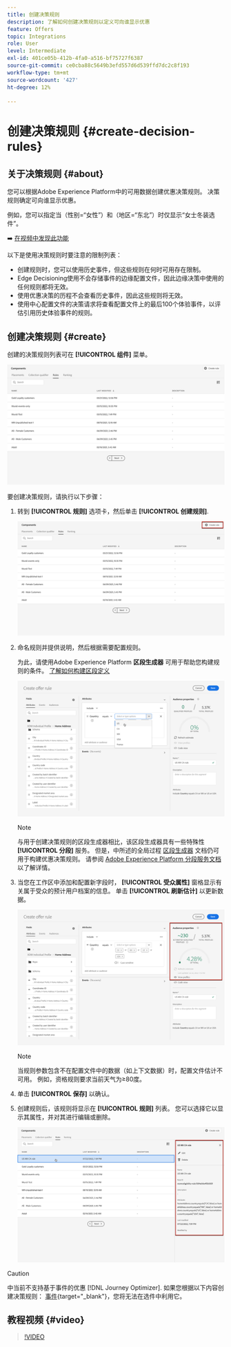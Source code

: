 ```yaml
---
title: 创建决策规则
description: 了解如何创建决策规则以定义可向谁显示优惠
feature: Offers
topic: Integrations
role: User
level: Intermediate
exl-id: 401ce05b-412b-4fa0-a516-bf75727f6387
source-git-commit: ce0cba88c5649b3efd557d6d539ffd7dc2c8f193
workflow-type: tm+mt
source-wordcount: '427'
ht-degree: 12%

---
```


# 创建决策规则 {#create-decision-rules}

## 关于决策规则 {#about}

您可以根据Adobe Experience Platform中的可用数据创建优惠决策规则。 决策规则确定可向谁显示优惠。

例如，您可以指定当（性别=“女性”）和（地区=“东北”）时仅显示“女士冬装选件”。

➡️ [在视频中发现此功能](#video)

以下是使用决策规则时要注意的限制列表：

* 创建规则时，您可以使用历史事件，但这些规则在何时可用存在限制。
* Edge Decisioning使用不会存储事件的边缘配置文件，因此边缘决策中使用的任何规则都将无效。
* 使用优惠决策的历程不会查看历史事件，因此这些规则将无效。
* 使用中心配置文件的决策请求将查看配置文件上的最后100个体验事件，以评估引用历史体验事件的规则。

## 创建决策规则 {#create}

创建的决策规则列表可在 **[!UICONTROL 组件]** 菜单。

![](../assets/decision_rules_list.png)

要创建决策规则，请执行以下步骤：

1. 转到 **[!UICONTROL 规则]** 选项卡，然后单击 **[!UICONTROL 创建规则]**.

   ![](../assets/offers_decision_rule_creation.png)

1. 命名规则并提供说明，然后根据需要配置规则。

   为此，请使用Adobe Experience Platform **区段生成器** 可用于帮助您构建规则的条件。 [了解如何构建区段定义](../../audience/creating-a-segment-definition.md)

   <!--In this example, the rule will target customers that have the "Gold" loyalty level.-->

   ![](../assets/offers_decision_rule_creation_segment.png)

   >[!NOTE]
   >
   >与用于创建决策规则的区段生成器相比，该区段生成器具有一些特殊性 **[!UICONTROL 分段]** 服务。 但是，中所述的全局过程 [区段生成器](../../audience/creating-a-segment-definition.md) 文档仍可用于构建优惠决策规则。 请参阅 [Adobe Experience Platform 分段服务文档](https://experienceleague.adobe.com/docs/experience-platform/segmentation/ui/segment-builder.html)以了解详情。

1. 当您在工作区中添加和配置新字段时， **[!UICONTROL 受众属性]** 窗格显示有关属于受众的预计用户档案的信息。 单击 **[!UICONTROL 刷新估计]** 以更新数据。

   ![](../assets/offers_decision_rule_creation_estimate.png)

   >[!NOTE]
   >
   >当规则参数包含不在配置文件中的数据（如上下文数据）时，配置文件估计不可用。 例如，资格规则要求当前天气为≥80度。

1. 单击 **[!UICONTROL 保存]** 以确认。

1. 创建规则后，该规则将显示在 **[!UICONTROL 规则]** 列表。 您可以选择它以显示其属性，并对其进行编辑或删除。

   ![](../assets/rule_created.png)

>[!CAUTION]
>
>中当前不支持基于事件的优惠 [!DNL Journey Optimizer]. 如果您根据以下内容创建决策规则： [事件](https://experienceleague.adobe.com/docs/experience-platform/segmentation/ui/segment-builder.html#events){target="_blank"}，您将无法在选件中利用它。

## 教程视频 {#video}

>[!VIDEO](https://video.tv.adobe.com/v/329373?quality=12)
